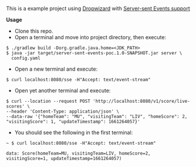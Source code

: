 This is a example project using [Dropwizard](github.com/codahale/dropwizard) with [Server-sent Events support](https://github.com/jetty-project/jetty-eventsource-servlet)

__Usage__

* Clone this repo.
* Open a terminal and move into project directory, then execute:

```
$ ./gradlew build -Dorg.gradle.java.home=<JDK_PATH>
$ java -jar target/server-sent-events-poc.1.0-SNAPSHOT.jar server \
  config.yaml
```

* Open a new terminal and execute:

```
$ curl localhost:8080/sse -H"Accept: text/event-stream"
```

* Open yet another terminal and execute:

```
$ curl --location --request POST 'http://localhost:8080/v1/score/live-scores' \
--header 'Content-Type: application/json' \
--data-raw '{"homeTeam": "MU", "visitingTeam": "LIV", "homeScore": 2, "visitingScore": 1, "updateTimestamp": 1661264057}'
```

* You should see the following in the first terminal:

```
~ $ curl localhost:8080/sse -H"Accept: text/event-stream"

data: Score(homeTeam=MU, visitingTeam=LIV, homeScore=2, visitingScore=1, updateTimestamp=1661264057)
```



